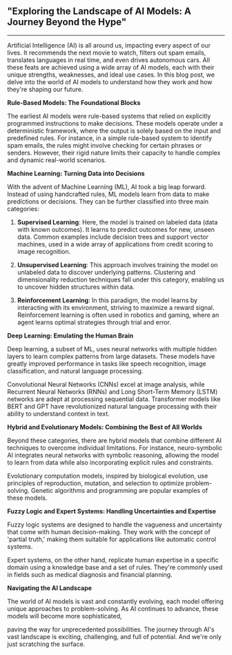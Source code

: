 ## "Exploring the Landscape of AI Models: A Journey Beyond the Hype"

***


Artificial Intelligence (AI) is all around us, impacting every aspect of our lives. It recommends the next movie to watch, filters out spam emails, translates languages in real time, and even drives autonomous cars. All these feats are achieved using a wide array of AI models, each with their unique strengths, weaknesses, and ideal use cases. In this blog post, we delve into the world of AI models to understand how they work and how they're shaping our future.

**Rule-Based Models: The Foundational Blocks**

The earliest AI models were rule-based systems that relied on explicitly programmed instructions to make decisions. These models operate under a deterministic framework, where the output is solely based on the input and predefined rules. For instance, in a simple rule-based system to identify spam emails, the rules might involve checking for certain phrases or senders. However, their rigid nature limits their capacity to handle complex and dynamic real-world scenarios.

**Machine Learning: Turning Data into Decisions**

With the advent of Machine Learning (ML), AI took a big leap forward. Instead of using handcrafted rules, ML models learn from data to make predictions or decisions. They can be further classified into three main categories:

1. **Supervised Learning**: Here, the model is trained on labeled data (data with known outcomes). It learns to predict outcomes for new, unseen data. Common examples include decision trees and support vector machines, used in a wide array of applications from credit scoring to image recognition.

2. **Unsupervised Learning**: This approach involves training the model on unlabeled data to discover underlying patterns. Clustering and dimensionality reduction techniques fall under this category, enabling us to uncover hidden structures within data.

3. **Reinforcement Learning**: In this paradigm, the model learns by interacting with its environment, striving to maximize a reward signal. Reinforcement learning is often used in robotics and gaming, where an agent learns optimal strategies through trial and error.

**Deep Learning: Emulating the Human Brain**

Deep learning, a subset of ML, uses neural networks with multiple hidden layers to learn complex patterns from large datasets. These models have greatly improved performance in tasks like speech recognition, image classification, and natural language processing.

Convolutional Neural Networks (CNNs) excel at image analysis, while Recurrent Neural Networks (RNNs) and Long Short-Term Memory (LSTM) networks are adept at processing sequential data. Transformer models like BERT and GPT have revolutionized natural language processing with their ability to understand context in text.

**Hybrid and Evolutionary Models: Combining the Best of All Worlds**

Beyond these categories, there are hybrid models that combine different AI techniques to overcome individual limitations. For instance, neuro-symbolic AI integrates neural networks with symbolic reasoning, allowing the model to learn from data while also incorporating explicit rules and constraints.

Evolutionary computation models, inspired by biological evolution, use principles of reproduction, mutation, and selection to optimize problem-solving. Genetic algorithms and programming are popular examples of these models.

**Fuzzy Logic and Expert Systems: Handling Uncertainties and Expertise**

Fuzzy logic systems are designed to handle the vagueness and uncertainty that come with human decision-making. They work with the concept of 'partial truth,' making them suitable for applications like automatic control systems.

Expert systems, on the other hand, replicate human expertise in a specific domain using a knowledge base and a set of rules. They're commonly used in fields such as medical diagnosis and financial planning.

**Navigating the AI Landscape**

The world of AI models is vast and constantly evolving, each model offering unique approaches to problem-solving. As AI continues to advance, these models will become more sophisticated,

 paving the way for unprecedented possibilities. The journey through AI's vast landscape is exciting, challenging, and full of potential. And we're only just scratching the surface.
